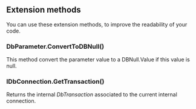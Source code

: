 ## Extension methods

You can use these extension methods, to improve the readability of your code.

### DbParameter.ConvertToDBNull()

This method convert the parameter value to a DBNull.Value if this value is null.

### IDbConnection.GetTransaction()

Returns the internal _DbTransaction_ associated to the current internal connection.

